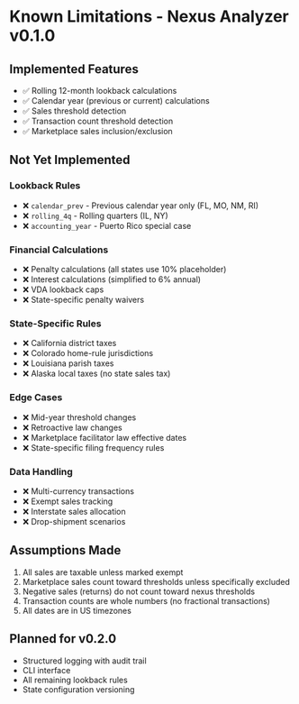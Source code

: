 # Known Limitations - Nexus Analyzer v0.1.0

## Implemented Features
- ✅ Rolling 12-month lookback calculations
- ✅ Calendar year (previous or current) calculations  
- ✅ Sales threshold detection
- ✅ Transaction count threshold detection
- ✅ Marketplace sales inclusion/exclusion

## Not Yet Implemented

### Lookback Rules
- ❌ `calendar_prev` - Previous calendar year only (FL, MO, NM, RI)
- ❌ `rolling_4q` - Rolling quarters (IL, NY)
- ❌ `accounting_year` - Puerto Rico special case

### Financial Calculations
- ❌ Penalty calculations (all states use 10% placeholder)
- ❌ Interest calculations (simplified to 6% annual)
- ❌ VDA lookback caps
- ❌ State-specific penalty waivers

### State-Specific Rules
- ❌ California district taxes
- ❌ Colorado home-rule jurisdictions
- ❌ Louisiana parish taxes
- ❌ Alaska local taxes (no state sales tax)

### Edge Cases
- ❌ Mid-year threshold changes
- ❌ Retroactive law changes
- ❌ Marketplace facilitator law effective dates
- ❌ State-specific filing frequency rules

### Data Handling
- ❌ Multi-currency transactions
- ❌ Exempt sales tracking
- ❌ Interstate sales allocation
- ❌ Drop-shipment scenarios

## Assumptions Made
1. All sales are taxable unless marked exempt
2. Marketplace sales count toward thresholds unless specifically excluded
3. Negative sales (returns) do not count toward nexus thresholds
4. Transaction counts are whole numbers (no fractional transactions)
5. All dates are in US timezones

## Planned for v0.2.0
- Structured logging with audit trail
- CLI interface
- All remaining lookback rules
- State configuration versioning